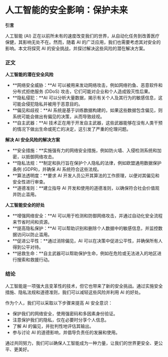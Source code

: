 # 人工智能的安全影响：保护未来

**引言**

人工智能 (AI) 正在以前所未有的速度改变我们的世界，从自动化任务到改善医疗保健，其影响无处不在。然而，随着 AI 的广泛应用，我们也需要考虑其对安全的影响。本文将探究 AI 的安全挑战，并探讨解决这些风险的潜在解决方案。

### 正文

**人工智能的潜在安全风险**

* **网络安全威胁：**AI 可以被用来发动网络攻击，例如网络钓鱼、恶意软件和分布式拒绝服务 (DDoS) 攻击，它们可能对企业和个人造成毁灭性后果。
* **隐私侵犯：**AI 可以分析大量数据，揭示有关个人及其行为的敏感信息，这可能会侵犯隐私并被用于恶意目的。
* **偏见和歧视：**AI 系统是基于训练数据构建的，如果这些数据包含偏见，则系统可能会做出有偏见的决策，从而导致歧视。
* **自主武器：**AI 技术正在用于开发自主武器，这些武器能够在没有人类干预的情况下做出生命或死亡的决定，这引发了严重的伦理问题。

**解决 AI 安全风险的解决方案**

* **安全措施：**实施强有力的网络安全措施，例如防火墙、入侵检测系统和加密，以抵御网络攻击。
* **隐私法规：**制定和执行旨在保护个人隐私的法律，例如欧盟通用数据保护条例 (GDPR)，并确保 AI 系统符合这些法规。
* **算法透明度：**要求 AI 开发人员公开其算法的工作原理，以便对其偏见和安全性进行审查。
* **道德准则：**建立指导 AI 开发和使用的道德准则，以确保符合社会价值观并防止滥用。

**人工智能安全的好处**

* **增强网络安全：**AI 可以用于检测和防御网络攻击，并通过自动化安全流程来节省时间和资源。
* **提高隐私保护：**AI 可以帮助识别和删除个人数据中的敏感信息，并监控数据访问以防止滥用。
* **促进公平性：**通过消除偏见，AI 可以在决策中促进公平性，并确保所有人得到公平对待。
* **拯救生命：**自主武器可以帮助保护生命，例如在危险或无法进入的地区进行搜索和救援行动。

### 结论

人工智能是一项强大且变革性的技术，但它也带来了新的安全挑战。通过实施安全措施、隐私法规和道德准则，我们可以减轻这些风险并利用 AI 的好处。

作为个人，我们可以采取以下步骤来提高 AI 安全意识：

* 保护我们的网络安全，使用强密码和多因素身份验证。
* 注意保护我们的隐私，仅在必要时分享个人信息。
* 了解 AI 的偏见，并批判性地评估其输出。
* 参与讨论 AI 的道德影响，并倡导负责任的发展和使用。

通过共同努力，我们可以确保人工智能成为一种力量，让我们的世界更安全、更公平、更美好。
